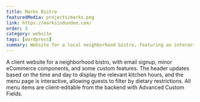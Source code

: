 ```yaml
---
title: Marks Bistro
featuredMedia: projects/marks.png
link: https://marksindundee.com/
order: 3
category: website
tags: [wordpress]
summary: Website for a local neighborhood bistro, featuring an interactive menu.
---
```


A client website for a neighborhood bistro, with email signup, minor eCommerce components, and some custom features. The header updates based on the time and day to display the relevant kitchen hours, and the menu page is interactive, allowing guests to filter by dietary restrictions. All menu items are client-editable from the backend with Advanced Custom Fields.
